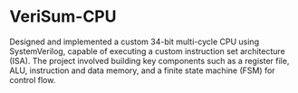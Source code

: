 # VeriSum-CPU
Designed and implemented a custom 34-bit multi-cycle CPU using SystemVerilog, capable of executing a custom instruction set architecture (ISA). The project involved building key components such as a register file, ALU, instruction and data memory, and a finite state machine (FSM) for control flow.
